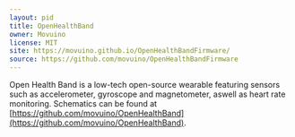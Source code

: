 ```yaml
---
layout: pid
title: OpenHealthBand
owner: Movuino
license: MIT
site: https://movuino.github.io/OpenHealthBandFirmware/
source: https://github.com/movuino/OpenHealthBandFirmware
---
```

Open Health Band is a low-tech open-source wearable featuring sensors such as accelerometer, gyroscope and magnetometer, aswell as heart rate monitoring.
Schematics can be found at [https://github.com/movuino/OpenHealthBand](https://github.com/movuino/OpenHealthBand).
